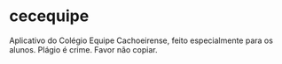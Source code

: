 # cecequipe
Aplicativo do Colégio Equipe Cachoeirense, feito especialmente para os alunos. Plágio é crime. Favor não copiar.
